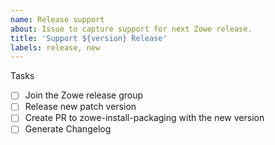 ```yaml
---
name: Release support
about: Issue to capture support for next Zowe release.
title: 'Support ${version} Release'
labels: release, new
---
```

Tasks

- [ ] Join the Zowe release group
- [ ] Release new patch version
- [ ] Create PR to zowe-install-packaging with the new version
- [ ] Generate Changelog
